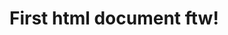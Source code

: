 

<!DOCTYPE html>

<h1>First html document ftw!</h1>

<!-- Add a svg area, empty -->
<svg id="dataviz_area" height=200 width=450></svg>

<!-- Load d3.js -->
<script src="https://d3js.org/d3.v4.js"></script>

<script>
var svg = d3.select("#dataviz_area")
svg.append("circle")
  .attr("cx", 2).attr("cy", 2).attr("r", 40).style("fill", "blue");
svg.append("circle")
  .attr("cx", 140).attr("cy", 70).attr("r", 40).style("fill", "red");
svg.append("circle")
  .attr("cx", 300).attr("cy", 100).attr("r", 40).style("fill", "green");
</script>

<script>
  chart = {
  const svg = d3.create("svg")
      .attr("viewBox", [0, 0, width, height])
      .style("overflow", "visible");


  svg.append("g")
      .call(xAxis);

  svg.append("g")
      .call(yAxis);

  const path = svg.append("g")
      .attr("fill", "none")
      .attr("stroke", "steelblue")
      .attr("stroke-width", 1.5)
      .attr("stroke-linejoin", "round")
      .attr("stroke-linecap", "round")
    .selectAll("path")
    .data(data.series)
    .join("path")
      .style("mix-blend-mode", "multiply")
      .attr("d", d => line(d.values));

  svg.call(hover, path);

  return svg.node();
}
</script>

<script>
export default function define(runtime, observer) {
  const main = runtime.module();
  const fileAttachments = new Map([["Seattle Longitudinal Study - Table 5.8 Processed-2@1.csv",new URL("./files/b44ce760208cef67a2589a25198448ad923ff0b5aa5f7c93f24ec02b4d0eacd071386c764215d6cb785181bb6e00781cf2a5eb7fe1d4a082e7d223609bfb2ff2",import.meta.url)]]);
  main.builtin("FileAttachment", runtime.fileAttachments(name => fileAttachments.get(name)));
  main.variable(observer()).define(["md"], function(md){return(
md`# Cognition with age

Data: [Seattle Longitudinal Study](https://sls.psychiatry.uw.edu). Yearly change in longitudinal cognitive function with age`
)});
  main.variable(observer("chart")).define("chart", ["d3","width","height","xAxis","yAxis","data","line","hover"], function(d3,width,height,xAxis,yAxis,data,line,hover)
{
  const svg = d3.create("svg")
      .attr("viewBox", [0, 0, width, height])
      .style("overflow", "visible");


  svg.append("g")
      .call(xAxis);

  svg.append("g")
      .call(yAxis);

  const path = svg.append("g")
      .attr("fill", "none")
      .attr("stroke", "steelblue")
      .attr("stroke-width", 1.5)
      .attr("stroke-linejoin", "round")
      .attr("stroke-linecap", "round")
    .selectAll("path")
    .data(data.series)
    .join("path")
      .style("mix-blend-mode", "multiply")
      .attr("d", d => line(d.values));

  svg.call(hover, path);

  return svg.node();
}
);
  main.variable(observer("data")).define("data", ["d3","FileAttachment"], async function(d3,FileAttachment)
{
  const data = d3.csvParse(await FileAttachment("Seattle Longitudinal Study - Table 5.8 Processed-2@1.csv").text());
  const columns = data.columns.slice(1);
  return {
    y: "Changes in cognitive function with age",
    series: data.map(d => ({
      name: d.name,
      values: columns.map(k => +d[k])
    })),
    dates: columns.map(Number)
  };
}
);
  main.variable(observer("hover")).define("hover", ["d3","x","y","data"], function(d3,x,y,data){return(
function hover(svg, path) {
  
  if ("ontouchstart" in document) svg
      .style("-webkit-tap-highlight-color", "transparent")
      .on("touchmove", moved)
      .on("touchstart", entered)
      .on("touchend", left)
  else svg
      .on("mousemove", moved)
      .on("mouseenter", entered)
      .on("mouseleave", left);

  const dot = svg.append("g")
      .attr("display", "none");

  dot.append("circle")
      .attr("r", 2.5);

  dot.append("text")
      .attr("font-family", "sans-serif")
      .attr("font-size", 10)
      .attr("text-anchor", "middle")
      .attr("y", -8);

  function moved(event) {
    event.preventDefault();
    const pointer = d3.pointer(event, this);
    const xm = x.invert(pointer[0]);
    const ym = y.invert(pointer[1]);
    const i = d3.bisectCenter(data.dates, xm);
    const s = d3.least(data.series, d => Math.abs(d.values[i] - ym));
    path.attr("stroke", d => d === s ? null : "#ddd").filter(d => d === s).raise();
    dot.attr("transform", `translate(${x(data.dates[i])},${y(s.values[i])})`);
    dot.select("text").text(s.name);
  }

  function entered() {
    path.style("mix-blend-mode", null).attr("stroke", "#ddd");
    dot.attr("display", null);
  }

  function left() {
    path.style("mix-blend-mode", "multiply").attr("stroke", null);
    dot.attr("display", "none");
  }
}
)});
  main.variable(observer("height")).define("height", function(){return(
600
)});
  main.variable(observer("margin")).define("margin", function(){return(
{top: 20, right: 20, bottom: 30, left: 30}
)});
  main.variable(observer("x")).define("x", ["d3","data","margin","width"], function(d3,data,margin,width){return(
d3.scaleLinear()
    .domain(d3.extent(data.dates))
    .range([margin.left, width - margin.right])
)});
  main.variable(observer("y")).define("y", ["d3","data","height","margin"], function(d3,data,height,margin){return(
d3.scaleLinear()
    .domain([d3.min(data.series, d => d3.min(d.values)), d3.max(data.series, d => d3.max(d.values))]).nice()
    .range([height - margin.bottom, margin.top])
)});
  main.variable(observer("xAxis")).define("xAxis", ["height","margin","d3","x","width"], function(height,margin,d3,x,width){return(
g => g
    .attr("transform", `translate(0,${height - margin.bottom})`)
    .call(d3.axisBottom(x).ticks(width / 80).tickSizeOuter(0))
)});
  main.variable(observer("yAxis")).define("yAxis", ["margin","d3","y","data"], function(margin,d3,y,data){return(
g => g
    .attr("transform", `translate(${margin.left},0)`)
    .call(d3.axisLeft(y))
    .call(g => g.select(".domain").remove())
    .call(g => g.select(".tick:last-of-type text").clone()
        .attr("x", 3)
        .attr("text-anchor", "start")
        .attr("font-weight", "bold")
        .text(data.y))
)});
  main.variable(observer("line")).define("line", ["d3","x","data","y"], function(d3,x,data,y){return(
d3.line()
    .defined(d => !isNaN(d))
    .x((d, i) => x(data.dates[i]))
    .y(d => y(d))
)});
  main.variable(observer("d3")).define("d3", ["require"], function(require){return(
require("d3@^6.1")
)});
  return main;
}
</script>
